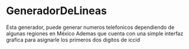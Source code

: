 # GeneradorDeLineas
Esta generador, puede generar numeros telefonicos dependiendo de algunas regiones en México
Ademas que cuenta con una simple interfaz grafica para asignarle los primeros dos digitos de iccid
